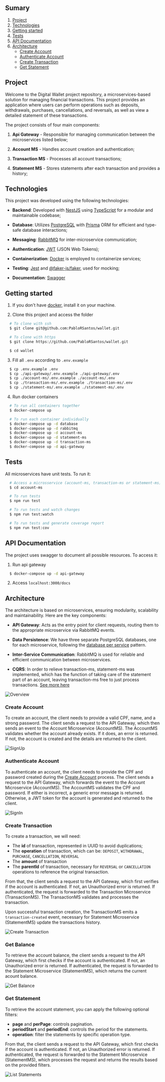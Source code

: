 ## Sumary
1. [Project](#project)
2. [Technologies](#technologies)
3. [Getting started](#getting-started)
4. [Tests](#tests)
5. [API Documentation](#api-documentation)
6. [Architecture](#architecture)
    - [Create Account](#create-account)
    - [Authenticate Account](#authenticate-account)
    - [Create Transaction](#create-transaction)
    - [Get Statement](#get-statement)

## Project

Welcome to the Digital Wallet project repository, a microservices-based solution for managing financial transactions. This project provides an application where users can perform operations such as deposits, withdrawals, purchases, cancellations, and reversals, as well as view a detailed statement of these transactions.

The project consists of four main components:
  1. **Api Gateway** - Responsible for managing communication between the microservices listed below;

  2. **Account MS** - Handles account creation and authentication;

  3. **Transaction MS** - Processes all account transactions;

  4. **Statement MS** - Stores statements after each transaction and provides a history;

## Technologies

This project was developed using the following technologies:

* **Backend**: Developed with [NestJS](https://nestjs.com/) using [TypeScript](https://www.typescriptlang.org/) for a modular and maintainable codebase;

* **Database**: Utilizes [PostgreSQL](https://www.postgresql.org/) with [Prisma](https://www.prisma.io/) ORM for efficient and type-safe database interactions;

* **Messaging**: [RabbitMQ](https://www.rabbitmq.com/) for inter-microservice communication;

* **Authentication**: [JWT](https://www.npmjs.com/package/jsonwebtoken) (JSON Web Tokens);

* **Containerization**: [Docker](https://www.docker.com/) is employed to containerize services;

* **Testing**: [Jest](https://jestjs.io/pt-BR/) and [@faker-js/faker](https://www.npmjs.com/package/@faker-js/faker), used for mocking;

* **Documentation**: [Swagger](https://swagger.io/)

## Getting started
  1. If you don't have [docker](https://www.docker.com/), install it on your machine.

  2. Clone this project and access the folder<br>
  ```bash
    # To clone with ssh
    $ git clone git@github.com:PabloRSantos/wallet.git

    # To clone with https
    $ git clone https://github.com/PabloRSantos/wallet.git

    $ cd wallet
  ```

  3. Fill all `.env` according to `.env.example`<br>
  ```bash
    $ cp .env.example .env
    $ cp ./api-gateway/.env.example ./api-gateway/.env
    $ cp ./account-ms/.env.example ./account-ms/.env
    $ cp ./transaction-ms/.env.example ./transaction-ms/.env
    $ cp ./statement-ms/.env.example ./statement-ms/.env
  ```

  4. Run docker containers<br>
  ```bash
    # To run all containers together
    $ docker-compose up

    # To run each container individually
    $ docker-compose up -d database
    $ docker-compose up -d rabbitmq
    $ docker-compose up -d account-ms
    $ docker-compose up -d statement-ms
    $ docker-compose up -d transaction-ms
    $ docker-compose up -d api-gateway
  ```

## Tests
  
  All microservices have unit tests. To run it:
  ```bash
    # Access a microsservice (account-ms, transaction-ms or statement-ms)
    $ cd account-ms

    # To run tests
    $ npm run test

    # To run tests and watch changes
    $ npm run test:watch

    # To run tests and generate coverage report
    $ npm run test:cov 
  ```

## API Documentation
  The project uses swagger to document all possible resources. To access it:

  1. Run api gateway
  ```bash
    $ docker-compose up -d api-gateway
  ```

  2. Access `localhost:3000/docs`

## Architecture
The architecture is based on microservices, ensuring modularity, scalability and maintainability. Here are the key components:

* **API Gateway**: Acts as the entry point for client requests, routing them to the appropriate microservice via RabbitMQ events.

* **Data Persistence**: We have three separate PostgreSQL databases, one for each microservice, following the [database per service](https://microservices.io/patterns/data/database-per-service.html) pattern.

* **Inter-Service Communication**: RabbitMQ is used for reliable and efficient communication between microservices.

* **CQRS**: In order to relieve transaction-ms, statement-ms was implemented, which has the function of taking care of the statement part of an account, leaving transaction-ms free to just process transactions. [See more here](https://microservices.io/patterns/data/cqrs.html)

![Overview](github/images/architecture.png)

### Create Account
To create an account, the client needs to provide a valid CPF, name, and a strong password. The client sends a request to the API Gateway, which then sends an event to the Account Microservice (AccountMS). The AccountMS validates whether the account already exists. If it does, an error is returned. If not, the account is created and the details are returned to the client.

![SignUp](github/images/signup.png)

### Authenticate Account
To authenticate an account, the client needs to provide the CPF and password created during the [Create Account](#create-account) process. The client sends a request to the API Gateway, which forwards the event to the Account Microservice (AccountMS). The AccountMS validates the CPF and password. If either is incorrect, a generic error message is returned. Otherwise, a JWT token for the account is generated and returned to the client.

![SignIn](github/images/signin.png)

### Create Transaction
To create a transaction, we will need:
* The **id** of transaction, represented in UUID to avoid duplications;
* The **operation** of transaction, which can be: `DEPOSIT`, `WITHDRAWAL`, `PURCHASE`, `CANCELLATION`, `REVERSAL`
* The **amount** of transaction
* The **parentId** of transaction, necessary for `REVERSAL` or `CANCELLATION` operations to reference the original transaction.

From that, the client sends a request to the API Gateway, which first verifies if the account is authenticated. If not, an Unauthorized error is returned. If authenticated, the request is forwarded to the Transaction Microservice (TransactionMS). The TransactionMS validates and processes the transaction.

Upon successful transaction creation, the TransactionMS emits a `transaction-created` event, necessary for Statement Microservice (StatementMS) update the transactions history.

![Create Transaction](github/images/create-transaction.png)

### Get Balance

To retrieve the account balance, the client sends a request to the API Gateway, which first checks if the account is authenticated. If not, an Unauthorized error is returned. If authenticated, the request is forwarded to the Statement Microservice (StatementMS), which returns the current acount balance.

![Get Balance](github/images/get-balance.png)

### Get Statement

To retrieve the account statement, you can apply the following optional filters:
* **page** and **perPage**: controls pagination.
* **periodStart** and **periodEnd**: controls the period for the statements.
* **operation**: filter the statements by specific operation type.

From that, the client sends a request to the API Gateway, which first checks if the account is authenticated. If not, an Unauthorized error is returned. If authenticated, the request is forwarded to the Statement Microservice (StatementMS), which processes the request and returns the results based on the provided filters.

![List Statements](github/images/statement.png)


